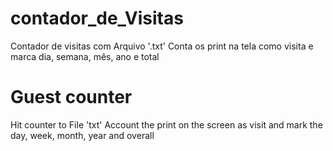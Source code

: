 contador_de_Visitas
===================

Contador de visitas com Arquivo '.txt'
Conta os print na tela como visita 
e marca dia, semana, mês, ano e total 

Guest counter
===================
Hit counter to File 'txt'
Account the print on the screen as visit
and mark the day, week, month, year and overall

